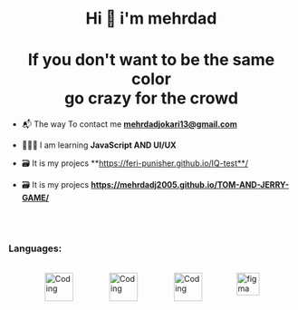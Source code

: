 <h1 align="center">Hi 👋  i'm mehrdad</h1>
<h1 align="center">If you don't want to be the same color <br/> go crazy for the crowd</h1>

- 📬 The way To contact me **mehrdadjokari13@gmail.com**

- 👨🏻‍💻 I am learning **JavaScript AND UI/UX**

- 🗃️ It is my projecs **https://feri-punisher.github.io/IQ-test**/

- 🗃️ It is my projecs **https://mehrdadj2005.github.io/TOM-AND-JERRY-GAME/**

<br/><br/>

<h3 align="left">Languages:</h3><br/>
<p style="display:flex; margin: 0 auto; justify-content: space-evenly;">   
   <img align="right" style="width:50px; display:inline-block;" alt="Coding" width="400" src="https://user-images.githubusercontent.com/74038190/238200426-29fd6286-4e7b-4d6c-818f-c4765d5e39a9.gif">
   <img align="right" style="width:50px; display:inline-block;" alt="Coding" width="400" src="https://user-images.githubusercontent.com/74038190/238200428-67f477ed-6624-42da-99f0-1a7b1a16eecb.gif">
<img align="right" style="width:50px; display:inline-block;" alt="Coding" width="400" src="https://user-images.githubusercontent.com/74038190/212257454-16e3712e-945a-4ca2-b238-408ad0bf87e6.gif">
 <a href="https://www.figma.com/" style="display:inline-block;" target="_blank" rel="noreferrer"> <img src="https://www.vectorlogo.zone/logos/figma/figma-icon.svg" alt="figma" width="40" height="40"/>
 <p/>
 

